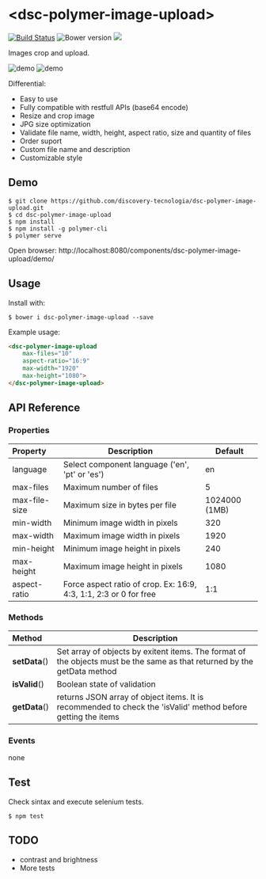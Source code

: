 # &#60;dsc-polymer-image-upload&#62;

[![Build Status](https://travis-ci.org/discovery-tecnologia/dsc-polymer-image-upload.svg?branch=master)](http://travis-ci.org/#!/discovery-tecnologia/dsc-polymer-image-upload)
![Bower version](https://img.shields.io/bower/v/dsc-polymer-image-upload.svg)
![](https://img.shields.io/pypi/l/Django.svg)

Images crop and upload.

![demo](https://raw.githubusercontent.com/discovery-tecnologia/dsc-polymer-image-upload/master/docs/img/01.png)
![demo](https://raw.githubusercontent.com/discovery-tecnologia/dsc-polymer-image-upload/master/docs/img/02.jpg)

Differential:

 * Easy to use
 * Fully compatible with restfull APIs (base64 encode)
 * Resize and crop image
 * JPG size optimization
 * Validate file name, width, height, aspect ratio, size and quantity of files
 * Order suport
 * Custom file name and description
 * Customizable style

## Demo

```
$ git clone https://github.com/discovery-tecnologia/dsc-polymer-image-upload.git
$ cd dsc-polymer-image-upload
$ npm install
$ npm install -g polymer-cli
$ polymer serve
```
Open browser: http://localhost:8080/components/dsc-polymer-image-upload/demo/

## Usage

Install with:

```
$ bower i dsc-polymer-image-upload --save
```

Example usage:

```html
<dsc-polymer-image-upload
    max-files="10"
    aspect-ratio="16:9"
    max-width="1920"
    max-height="1080">
</dsc-polymer-image-upload>
```

## API Reference

### Properties

| Property       | Description                                    | Default       |
|:---------------|------------------------------------------------|---------------|
| language       | Select component language ('en', 'pt' or 'es') | en            |
| max-files      | Maximum number of files                        | 5             |
| max-file-size  | Maximum size in bytes per file                 | 1024000 (1MB) |
| min-width      | Minimum image width in pixels                  | 320           |
| max-width      | Maximum image width in pixels                  | 1920          |
| min-height     | Minimum image height in pixels                 | 240           |
| max-height     | Maximum image height in pixels                 | 1080          |
| aspect-ratio   | Force aspect ratio of crop. Ex: 16:9, 4:3, 1:1, 2:3 or 0 for free | 1:1 |

### Methods

| Method           | Description                                      |
|:-----------------|--------------------------------------------------|
| **setData**()    | Set array of objects by exitent items. The format of the objects must be the same as that returned by the getData method |
| **isValid**()    | Boolean state of validation                      |
| **getData**()    | returns JSON array of object items. It is recommended to check the 'isValid' method before getting the items |

### Events

none

## Test

Check sintax and execute selenium tests.

```
$ npm test
```

## TODO
 * contrast and brightness
 * More tests
